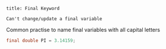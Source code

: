 
```ad-note
title: Final Keyword

Can't change/update a final variable
```

Common practise to name final variables with all capital letters

```java
final double PI = 3.14159; 
```
